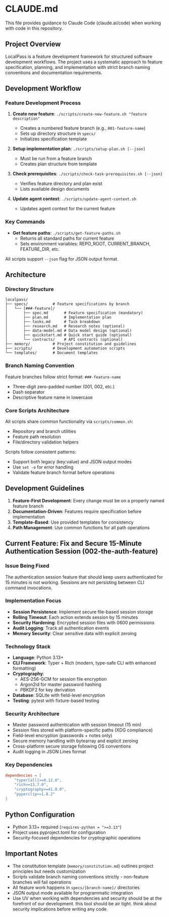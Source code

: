 # CLAUDE.md

This file provides guidance to Claude Code (claude.ai/code) when working with code in this repository.

## Project Overview

LocalPass is a feature development framework for structured software development workflows. The project uses a systematic approach to feature specification, planning, and implementation with strict branch naming conventions and documentation requirements.

## Development Workflow

### Feature Development Process

1. **Create new feature**: `./scripts/create-new-feature.sh "feature description"`
   - Creates a numbered feature branch (e.g., `001-feature-name`)
   - Sets up directory structure in `specs/`
   - Initializes specification template

2. **Setup implementation plan**: `./scripts/setup-plan.sh [--json]`
   - Must be run from a feature branch
   - Creates plan structure from template

3. **Check prerequisites**: `./scripts/check-task-prerequisites.sh [--json]`
   - Verifies feature directory and plan exist
   - Lists available design documents

4. **Update agent context**: `./scripts/update-agent-context.sh`
   - Updates agent context for the current feature

### Key Commands

- **Get feature paths**: `./scripts/get-feature-paths.sh`
  - Returns all standard paths for current feature
  - Sets environment variables: REPO_ROOT, CURRENT_BRANCH, FEATURE_DIR, etc.

All scripts support `--json` flag for JSON output format.

## Architecture

### Directory Structure

```
localpass/
├── specs/           # Feature specifications by branch
│   └── [###-feature]/
│       ├── spec.md       # Feature specification (mandatory)
│       ├── plan.md       # Implementation plan
│       ├── tasks.md      # Task breakdown
│       ├── research.md   # Research notes (optional)
│       ├── data-model.md # Data model design (optional)
│       ├── quickstart.md # Quick start guide (optional)
│       └── contracts/    # API contracts (optional)
├── memory/          # Project constitution and guidelines
├── scripts/         # Development automation scripts
└── templates/       # Document templates
```

### Branch Naming Convention

Feature branches follow strict format: `###-feature-name`
- Three-digit zero-padded number (001, 002, etc.)
- Dash separator
- Descriptive feature name in lowercase

### Core Scripts Architecture

All scripts share common functionality via `scripts/common.sh`:
- Repository and branch utilities
- Feature path resolution
- File/directory validation helpers

Scripts follow consistent patterns:
- Support both legacy (key:value) and JSON output modes
- Use `set -e` for error handling
- Validate feature branch format before operations

## Development Guidelines

1. **Feature-First Development**: Every change must be on a properly named feature branch
2. **Documentation-Driven**: Features require specification before implementation
3. **Template-Based**: Use provided templates for consistency
4. **Path Management**: Use common functions for all path operations

## Current Feature: Fix and Secure 15-Minute Authentication Session (002-the-auth-feature)

### Issue Being Fixed
The authentication session feature that should keep users authenticated for 15 minutes is not working. Sessions are not persisting between CLI command invocations.

### Implementation Focus
- **Session Persistence**: Implement secure file-based session storage
- **Rolling Timeout**: Each action extends session by 15 minutes
- **Security Hardening**: Encrypted session files with 0600 permissions
- **Audit Logging**: Track all authentication events
- **Memory Security**: Clear sensitive data with explicit zeroing

### Technology Stack
- **Language**: Python 3.13+
- **CLI Framework**: Typer + Rich (modern, type-safe CLI with enhanced formatting)
- **Cryptography**: 
  - AES-256-GCM for session file encryption
  - Argon2id for master password hashing
  - PBKDF2 for key derivation
- **Database**: SQLite with field-level encryption
- **Testing**: pytest with fixture-based testing

### Security Architecture
- Master password authentication with session timeout (15 min)
- Session files stored with platform-specific paths (XDG compliance)
- Field-level encryption (passwords + notes only)
- Secure memory handling with bytearray and explicit zeroing
- Cross-platform secure storage following OS conventions
- Audit logging in JSON Lines format

### Key Dependencies
```toml
dependencies = [
    "typer[all]>=0.12.0",
    "rich>=13.7.0", 
    "cryptography>=41.0.0",
    "pyperclip>=1.8.2"
]
```

## Python Configuration

- Python 3.13+ required (`requires-python = ">=3.13"`)
- Project uses pyproject.toml for configuration
- Security-focused dependencies for cryptographic operations

## Important Notes

- The constitution template (`memory/constitution.md`) outlines project principles but needs customization
- Scripts validate branch naming conventions strictly - non-feature branches will fail operations
- All feature work happens in `specs/[branch-name]/` directories
- JSON output mode available for programmatic integration
- Use UV when working with dependencies and security should be at the forefront of our development. this tool should be air tight. think about security implications before writing any code.